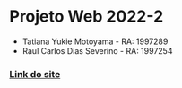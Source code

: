 # Projeto Web 2022-2

- Tatiana Yukie Motoyama - RA: 1997289
- Raul Carlos Dias Severino - RA: 1997254

### [Link do site](https://tatyyukie.github.io/projeto-web/)
